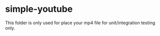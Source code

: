# simple-youtube
This folder is only used for place your mp4 file for unit/integration testing only.
